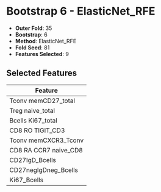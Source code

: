 # Bootstrap 6 - ElasticNet_RFE

- **Outer Fold**: 35
- **Bootstrap**: 6
- **Method**: ElasticNet_RFE
- **Fold Seed**: 81
- **Features Selected**: 9

## Selected Features

| Feature |
|---------|
| Tconv memCD27_total |
| Treg naive_total |
| Bcells Ki67_total |
| CD8 RO TIGIT_CD3 |
| Tconv memCXCR3_Tconv |
| CD8 RA CCR7 naive_CD8 |
| CD27IgD_Bcells |
| CD27negIgDneg_Bcells |
| Ki67_Bcells |
